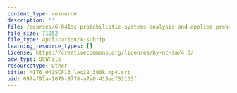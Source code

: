 ```yaml
---
content_type: resource
description: ''
file: /courses/6-041sc-probabilistic-systems-analysis-and-applied-probability-fall-2013/097af92a10798778a7a0415edf52133f_MIT6_041SCF13_lec22_300k.mp4.srt
file_size: 71252
file_type: application/x-subrip
learning_resource_types: []
license: https://creativecommons.org/licenses/by-nc-sa/4.0/
ocw_type: OCWFile
resourcetype: Other
title: MIT6_041SCF13_lec22_300k.mp4.srt
uid: 097af92a-1079-8778-a7a0-415edf52133f
---
```

